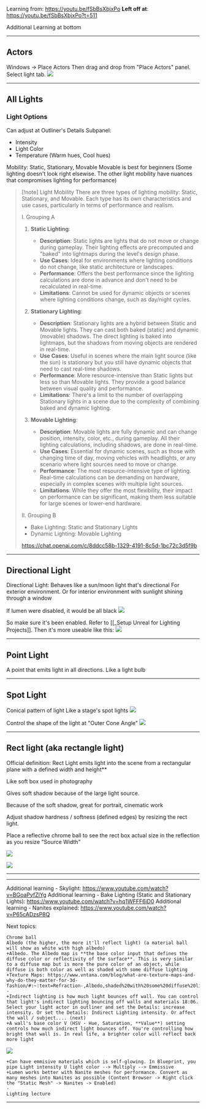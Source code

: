 
Learning from: https://youtu.be/fSbBsXbjxPo
**Left off at**: https://youtu.be/fSbBsXbjxPo?t=511

Additional Learning at bottom

---

## Actors

Windows -> Place Actors
Then drag and drop from "Place Actors" panel. Select light tab.
![](https://i.imgur.com/w0QFiLD.png)




----


## All Lights

### Light Options

Can adjust at Outliner's Details Subpanel:
- Intensity
- Light Color
- Temperature (Warm hues, Cool hues)

Mobility: Static, Stationary, Movable
Movable is best for beginners (Some lighting doesn't look right elsewise. The other light mobility have nuances that compromises lighting for performance)

> [!note] Light Mobility
> There are three types of lighting mobility: Static, Stationary, and Movable. Each type has its own characteristics and use cases, particularly in terms of performance and realism.
>
>
> I. Grouping A
> 1. **Static Lighting**:
>     
>     - **Description**: Static lights are lights that do not move or change during gameplay. Their lighting effects are precomputed and "baked" into lightmaps during the level's design phase.
>     - **Use Cases**: Ideal for environments where lighting conditions do not change, like static architecture or landscapes.
>     - **Performance**: Offers the best performance since the lighting calculations are done in advance and don't need to be recalculated in real-time.
>     - **Limitations**: Cannot be used for dynamic objects or scenes where lighting conditions change, such as day/night cycles.
> 2. **Stationary Lighting**:
>     
>     - **Description**: Stationary lights are a hybrid between Static and Movable lights. They can cast both baked (static) and dynamic (movable) shadows. The direct lighting is baked into lightmaps, but the shadows from moving objects are rendered in real-time.
>     - **Use Cases**: Useful in scenes where the main light source (like the sun) is stationary but you still have dynamic objects that need to cast real-time shadows.
>     - **Performance**: More resource-intensive than Static lights but less so than Movable lights. They provide a good balance between visual quality and performance.
>     - **Limitations**: There's a limit to the number of overlapping Stationary lights in a scene due to the complexity of combining baked and dynamic lighting.
> 3. **Movable Lighting**:
>     
>     - **Description**: Movable lights are fully dynamic and can change position, intensity, color, etc., during gameplay. All their lighting calculations, including shadows, are done in real-time.
>     - **Use Cases**: Essential for dynamic scenes, such as those with changing time of day, moving vehicles with headlights, or any scenario where light sources need to move or change.
>     - **Performance**: The most resource-intensive type of lighting. Real-time calculations can be demanding on hardware, especially in complex scenes with multiple light sources.
>     - **Limitations**: While they offer the most flexibility, their impact on performance can be significant, making them less suitable for large scenes or lower-end hardware.
>
> II. Grouping B
> - Bake Lighting: Static and Stationary Lights
> - Dynamic Lighting: Movable Lighting
>
> https://chat.openai.com/c/8ddcc58b-1329-4191-8c5d-1bc72c3d5f9b


---


## Directional Light

Directional Light: Behaves like a sun/moon light that's directional
For exterior environment. Or for interior environment with sunlight shining through a window

If lumen were disabled, it would be all black
![](https://i.imgur.com/uiNFkEI.png)

So make sure it's been enabled. Refer to [[_Setup Unreal for Lighting Projects]]. Then it's more useable like this:
![](https://i.imgur.com/f8awbtR.png)


---


## Point Light

A point that emits light in all directions.
Like a light bulb


---

## Spot Light

Conical pattern of light
Like a stage's spot lights
![](https://i.imgur.com/5cCS1vu.png)

Control the shape of the light at "Outer Cone Angle"
![](https://i.imgur.com/pU2mBKx.png)

---

## Rect light (aka rectangle light)
Official definition: Rect Light emits light into the scene from a rectangular plane with a defined width and height**

Like soft box used in photography

Gives soft shadow because of the large light source.

Because of the soft shadow, great for portrait, cinematic work

Adjust shadow hardness / softness (defined edges) by resizing the rect light.

Place a reflective chrome ball to see the rect box actual size in the reflection as you resize "Source Width"

![](https://i.imgur.com/yzY9IRq.png)


![](https://i.imgur.com/6B7Coqz.png)



---
---


Additional learning - Skylight: https://www.youtube.com/watch?v=BGoaPyfZlYg
Additional learning - Bake Lighting (Static and Stationary Lights): https://www.youtube.com/watch?v=hq1WFFF6iD0
Additional learning - Nanites explained: https://www.youtube.com/watch?v=P65cADzsP8Q

Next topics:
```
Chrome ball
Albedo (the higher, the more it'll reflect light) (a material ball will show as white with high albedo)
+Albedo. The Albedo map is **the base color input that defines the diffuse color or reflectivity of the surface**. This is very similar to a diffuse map but is more the pure color of an object, while diffuse is both color as well as shaded with some diffuse lighting
+Texture Maps: https://www.vntana.com/blog/what-are-texture-maps-and-why-do-they-matter-for-3d-fashion/#:~:text=Refraction-,Albedo,shaded%20with%20some%20diffuse%20lighting.
-
+Indirect lighting is how much light bounces off wall. You can control that light's indirect lighting bouncing off walls and materials 18:06. Select your light actor in outliner and set the Details: increase intensity. Or set the Details: Indirect Lighting intensity. Or affect the wall / subject.... (next)
+A wall's base color V (HSV - Hue, Saturation, **Value**) setting controls how much indirect light bounces off. You're controlling how bright that wall is. In real life, a brighter color will reflect back more light
```
![](https://i.imgur.com/XdKBYou.png)

```
+Can have emmisive materials which is self-glowing. In Blueprint, you pipe Light intensity U light color --> Multiply --> Emmissive
+Lumen works better with Nanite meshes for performance. Convert as many meshes into Nanites as possible (Content Browser -> Right click the "Static Mesh" -> Nanites -> Enabled)
-
Lighting lecture
```

----
